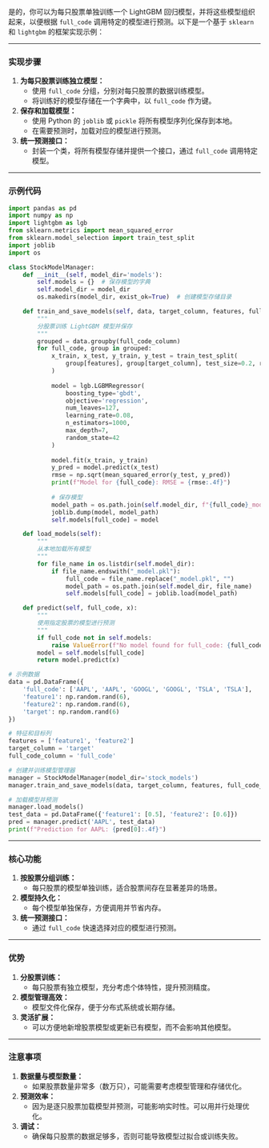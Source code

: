 是的，你可以为每只股票单独训练一个 LightGBM 回归模型，并将这些模型组织起来，以便根据 `full_code` 调用特定的模型进行预测。以下是一个基于 `sklearn` 和 `lightgbm` 的框架实现示例：

------

### 实现步骤

1. **为每只股票训练独立模型：**
   - 使用 `full_code` 分组，分别对每只股票的数据训练模型。
   - 将训练好的模型存储在一个字典中，以 `full_code` 作为键。
2. **保存和加载模型：**
   - 使用 Python 的 `joblib` 或 `pickle` 将所有模型序列化保存到本地。
   - 在需要预测时，加载对应的模型进行预测。
3. **统一预测接口：**
   - 封装一个类，将所有模型存储并提供一个接口，通过 `full_code` 调用特定模型。

------

### 示例代码

```python
import pandas as pd
import numpy as np
import lightgbm as lgb
from sklearn.metrics import mean_squared_error
from sklearn.model_selection import train_test_split
import joblib
import os

class StockModelManager:
    def __init__(self, model_dir='models'):
        self.models = {}  # 保存模型的字典
        self.model_dir = model_dir
        os.makedirs(model_dir, exist_ok=True)  # 创建模型存储目录

    def train_and_save_models(self, data, target_column, features, full_code_column):
        """
        分股票训练 LightGBM 模型并保存
        """
        grouped = data.groupby(full_code_column)
        for full_code, group in grouped:
            x_train, x_test, y_train, y_test = train_test_split(
                group[features], group[target_column], test_size=0.2, random_state=42
            )
            
            model = lgb.LGBMRegressor(
                boosting_type='gbdt',
                objective='regression',
                num_leaves=127,
                learning_rate=0.08,
                n_estimators=1000,
                max_depth=7,
                random_state=42
            )
            
            model.fit(x_train, y_train)
            y_pred = model.predict(x_test)
            rmse = np.sqrt(mean_squared_error(y_test, y_pred))
            print(f"Model for {full_code}: RMSE = {rmse:.4f}")
            
            # 保存模型
            model_path = os.path.join(self.model_dir, f"{full_code}_model.pkl")
            joblib.dump(model, model_path)
            self.models[full_code] = model

    def load_models(self):
        """
        从本地加载所有模型
        """
        for file_name in os.listdir(self.model_dir):
            if file_name.endswith("_model.pkl"):
                full_code = file_name.replace("_model.pkl", "")
                model_path = os.path.join(self.model_dir, file_name)
                self.models[full_code] = joblib.load(model_path)

    def predict(self, full_code, x):
        """
        使用指定股票的模型进行预测
        """
        if full_code not in self.models:
            raise ValueError(f"No model found for full_code: {full_code}")
        model = self.models[full_code]
        return model.predict(x)

# 示例数据
data = pd.DataFrame({
    'full_code': ['AAPL', 'AAPL', 'GOOGL', 'GOOGL', 'TSLA', 'TSLA'],
    'feature1': np.random.rand(6),
    'feature2': np.random.rand(6),
    'target': np.random.rand(6)
})

# 特征和目标列
features = ['feature1', 'feature2']
target_column = 'target'
full_code_column = 'full_code'

# 创建并训练模型管理器
manager = StockModelManager(model_dir='stock_models')
manager.train_and_save_models(data, target_column, features, full_code_column)

# 加载模型并预测
manager.load_models()
test_data = pd.DataFrame({'feature1': [0.5], 'feature2': [0.6]})
pred = manager.predict('AAPL', test_data)
print(f"Prediction for AAPL: {pred[0]:.4f}")
```

------

### 核心功能

1. **按股票分组训练：**
   - 每只股票的模型单独训练，适合股票间存在显著差异的场景。
2. **模型持久化：**
   - 每个模型单独保存，方便调用并节省内存。
3. **统一预测接口：**
   - 通过 `full_code` 快速选择对应的模型进行预测。

------

### 优势

1. **分股票训练：**
   - 每只股票有独立模型，充分考虑个体特性，提升预测精度。
2. **模型管理高效：**
   - 模型文件化保存，便于分布式系统或长期存储。
3. **灵活扩展：**
   - 可以方便地新增股票模型或更新已有模型，而不会影响其他模型。

------

### 注意事项

1. **数据量与模型数量：**
   - 如果股票数量非常多（数万只），可能需要考虑模型管理和存储优化。
2. **预测效率：**
   - 因为是逐只股票加载模型并预测，可能影响实时性。可以用并行处理优化。
3. **调试：**
   - 确保每只股票的数据足够多，否则可能导致模型过拟合或训练失败。